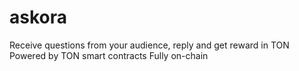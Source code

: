 # askora
Receive questions from your audience, reply and get reward in TON
Powered by TON smart contracts
Fully on-chain
